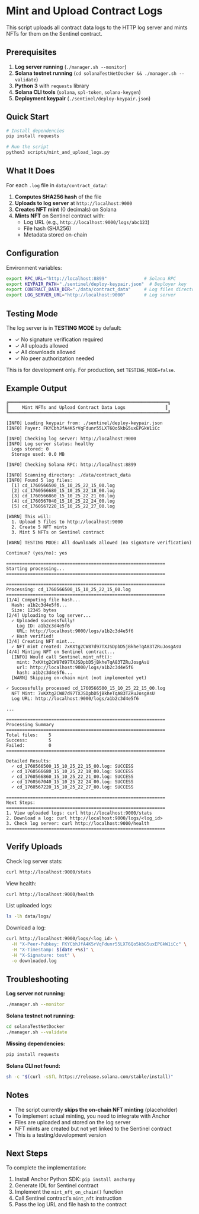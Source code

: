 # Mint and Upload Contract Logs

This script uploads all contract data logs to the HTTP log server and mints NFTs for them on the Sentinel contract.

## Prerequisites

1. **Log server running** (`./manager.sh --monitor`)
2. **Solana testnet running** (`cd solanaTestNetDocker && ./manager.sh --validate`)
3. **Python 3** with `requests` library
4. **Solana CLI tools** (`solana`, `spl-token`, `solana-keygen`)
5. **Deployment keypair** (`./sentinel/deploy-keypair.json`)

## Quick Start

```bash
# Install dependencies
pip install requests

# Run the script
python3 scripts/mint_and_upload_logs.py
```

## What It Does

For each `.log` file in `data/contract_data/`:

1. **Computes SHA256 hash** of the file
2. **Uploads to log server** at `http://localhost:9000`
3. **Creates NFT mint** (0 decimals) on Solana
4. **Mints NFT** on Sentinel contract with:
   - Log URL (e.g., `http://localhost:9000/logs/abc123`)
   - File hash (SHA256)
   - Metadata stored on-chain

## Configuration

Environment variables:

```bash
export RPC_URL="http://localhost:8899"              # Solana RPC
export KEYPAIR_PATH="./sentinel/deploy-keypair.json"  # Deployer key
export CONTRACT_DATA_DIR="./data/contract_data"     # Log files directory
export LOG_SERVER_URL="http://localhost:9000"       # Log server
```

## Testing Mode

The log server is in **TESTING MODE** by default:
- ✓ No signature verification required
- ✓ All uploads allowed
- ✓ All downloads allowed
- ✓ No peer authorization needed

This is for development only. For production, set `TESTING_MODE=false`.

## Example Output

```
╔════════════════════════════════════════════════════════════╗
║     Mint NFTs and Upload Contract Data Logs               ║
╚════════════════════════════════════════════════════════════╝

[INFO] Loading keypair from: ./sentinel/deploy-keypair.json
[INFO] Payer: FKYCbhJfA4K5rVqFdunr55LXT6Qo5kbG5uxEPGkW1iCc

[INFO] Checking log server: http://localhost:9000
[INFO] Log server status: healthy
  Logs stored: 0
  Storage used: 0.0 MB

[INFO] Checking Solana RPC: http://localhost:8899

[INFO] Scanning directory: ./data/contract_data
[INFO] Found 5 log files:
  [1] cd_1760566500_15_10_25_22_15_00.log
  [2] cd_1760566680_15_10_25_22_18_00.log
  [3] cd_1760566860_15_10_25_22_21_00.log
  [4] cd_1760567040_15_10_25_22_24_00.log
  [5] cd_1760567220_15_10_25_22_27_00.log

[WARN] This will:
  1. Upload 5 files to http://localhost:9000
  2. Create 5 NFT mints
  3. Mint 5 NFTs on Sentinel contract

[WARN] TESTING MODE: All downloads allowed (no signature verification)

Continue? (yes/no): yes

============================================================
Starting processing...
============================================================

============================================================
Processing: cd_1760566500_15_10_25_22_15_00.log
============================================================
[1/4] Computing file hash...
  Hash: a1b2c3d4e5f6...
  Size: 12345 bytes
[2/4] Uploading to log server...
  ✓ Uploaded successfully!
    Log ID: a1b2c3d4e5f6
    URL: http://localhost:9000/logs/a1b2c3d4e5f6
  ✓ Hash verified!
[3/4] Creating NFT mint...
  ✓ NFT mint created: 7xKXtg2CW87d97TXJSDpbD5jBkheTqA83TZRuJosgAsU
[4/4] Minting NFT on Sentinel contract...
  [INFO] Would call Sentinel.mint_nft():
    mint: 7xKXtg2CW87d97TXJSDpbD5jBkheTqA83TZRuJosgAsU
    url: http://localhost:9000/logs/a1b2c3d4e5f6
    hash: a1b2c3d4e5f6...
  [WARN] Skipping on-chain mint (not implemented yet)

✓ Successfully processed cd_1760566500_15_10_25_22_15_00.log
  NFT Mint: 7xKXtg2CW87d97TXJSDpbD5jBkheTqA83TZRuJosgAsU
  Log URL: http://localhost:9000/logs/a1b2c3d4e5f6

...

============================================================
Processing Summary
============================================================
Total files:    5
Success:        5
Failed:         0
============================================================

Detailed Results:
  ✓ cd_1760566500_15_10_25_22_15_00.log: SUCCESS
  ✓ cd_1760566680_15_10_25_22_18_00.log: SUCCESS
  ✓ cd_1760566860_15_10_25_22_21_00.log: SUCCESS
  ✓ cd_1760567040_15_10_25_22_24_00.log: SUCCESS
  ✓ cd_1760567220_15_10_25_22_27_00.log: SUCCESS

============================================================
Next Steps:
============================================================
1. View uploaded logs: curl http://localhost:9000/stats
2. Download a log: curl http://localhost:9000/logs/<log_id>
3. Check log server: curl http://localhost:9000/health
============================================================
```

## Verify Uploads

Check log server stats:
```bash
curl http://localhost:9000/stats
```

View health:
```bash
curl http://localhost:9000/health
```

List uploaded logs:
```bash
ls -lh data/logs/
```

Download a log:
```bash
curl http://localhost:9000/logs/<log_id> \
  -H "X-Peer-Pubkey: FKYCbhJfA4K5rVqFdunr55LXT6Qo5kbG5uxEPGkW1iCc" \
  -H "X-Timestamp: $(date +%s)" \
  -H "X-Signature: test" \
  -o downloaded.log
```

## Troubleshooting

**Log server not running:**
```bash
./manager.sh --monitor
```

**Solana testnet not running:**
```bash
cd solanaTestNetDocker
./manager.sh --validate
```

**Missing dependencies:**
```bash
pip install requests
```

**Solana CLI not found:**
```bash
sh -c "$(curl -sSfL https://release.solana.com/stable/install)"
```

## Notes

- The script currently **skips the on-chain NFT minting** (placeholder)
- To implement actual minting, you need to integrate with Anchor
- Files are uploaded and stored on the log server
- NFT mints are created but not yet linked to the Sentinel contract
- This is a testing/development version

## Next Steps

To complete the implementation:

1. Install Anchor Python SDK: `pip install anchorpy`
2. Generate IDL for Sentinel contract
3. Implement the `mint_nft_on_chain()` function
4. Call Sentinel contract's `mint_nft` instruction
5. Pass the log URL and file hash to the contract
